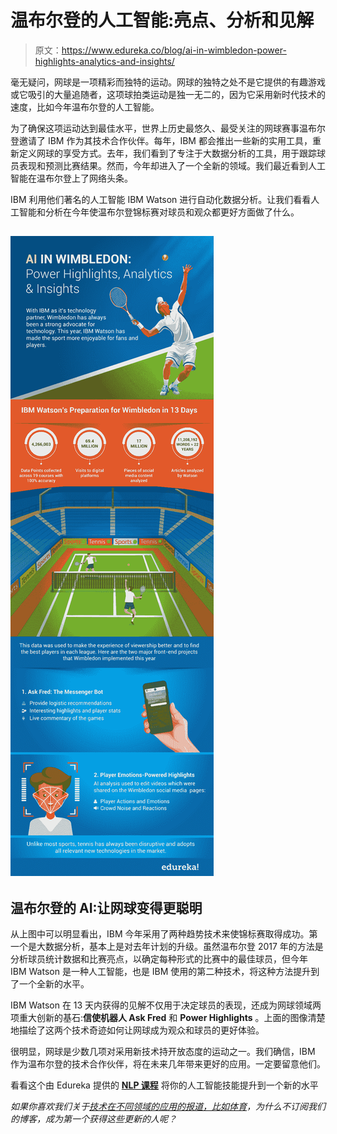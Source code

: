 # 温布尔登的人工智能:亮点、分析和见解

> 原文：<https://www.edureka.co/blog/ai-in-wimbledon-power-highlights-analytics-and-insights/>

毫无疑问，网球是一项精彩而独特的运动。网球的独特之处不是它提供的有趣游戏或它吸引的大量追随者，这项球拍类运动是独一无二的，因为它采用新时代技术的速度，比如今年温布尔登的人工智能。

为了确保这项运动达到最佳水平，世界上历史最悠久、最受关注的网球赛事温布尔登邀请了 IBM 作为其技术合作伙伴。每年，IBM 都会推出一些新的实用工具，重新定义网球的享受方式。去年，我们看到了专注于大数据分析的工具，用于跟踪球员表现和预测比赛结果。然而，今年却进入了一个全新的领域。我们最近看到人工智能在温布尔登上了网络头条。

IBM 利用他们著名的人工智能 IBM Watson 进行自动化数据分析。让我们看看人工智能和分析在今年使温布尔登锦标赛对球员和观众都更好方面做了什么。

## ![AI in Wimbledon | Edureka Blog | Infographic](img/c411ed0eea8c2565bda4a3c28676ea3b.png)

## 温布尔登的 AI:让网球变得更聪明

从上图中可以明显看出，IBM 今年采用了两种趋势技术来使锦标赛取得成功。第一个是大数据分析，基本上是对去年计划的升级。虽然温布尔登 2017 年的方法是分析球员统计数据和比赛亮点，以确定每种形式的比赛中的最佳球员，但今年 IBM Watson 是一种人工智能，也是 IBM 使用的第二种技术，将这种方法提升到了一个全新的水平。

IBM Watson 在 13 天内获得的见解不仅用于决定球员的表现，还成为网球领域两项重大创新的基石:**信使机器人 Ask Fred** 和 **Power Highlights** 。上面的图像清楚地描绘了这两个技术奇迹如何让网球成为观众和球员的更好体验。

很明显，网球是少数几项对采用新技术持开放态度的运动之一。我们确信，IBM 作为温布尔登的技术合作伙伴，将在未来几年带来更好的应用。一定要留意他们。

看看这个由 Edureka 提供的 [**NLP 课程**](https://www.edureka.co/python-natural-language-processing-course) 将你的人工智能技能提升到一个新的水平

*如果你喜欢我们关于[技术在不同领域的应用的报道，比如体育](https://www.edureka.co/blog/game-changing-technologies-in-the-world-cup-2018/)，为什么不订阅我们的博客，成为第一个获得这些更新的人呢？*
